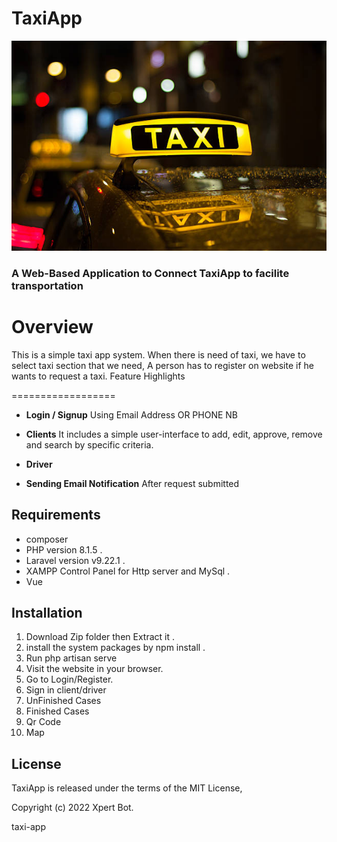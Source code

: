 # TaxiApp
<img src="taxi.jpg">
<h3>A Web-Based Application to Connect TaxiApp to facilite transportation <h3>

# Overview

This is a simple taxi app system. When there is need of taxi, we have to select taxi section that we need, A person has to register on website if he wants to request a taxi. Feature Highlights

==================
- **Login / Signup** Using Email Address OR PHONE NB

- **Clients** It includes a simple user-interface to add, edit, approve, remove and search by specific criteria.



- **Driver** 

- **Sending Email Notification** After request submitted


Requirements
------------------
- composer 
- PHP version 8.1.5 .
- Laravel  version v9.22.1 .
- XAMPP Control Panel for Http server and MySql .
- Vue 


Installation
------------------
1. Download Zip folder then Extract it .
2. install the system packages by npm install .
3. Run php artisan serve  
4. Visit the website in your browser.
5. Go to Login/Register.
6. Sign in client/driver
7. UnFinished Cases
8. Finished Cases
9. Qr Code 
10. Map 


License
------------------

TaxiApp is released under the terms of the  MIT License,

Copyright (c) 2022 Xpert Bot.


taxi-app
